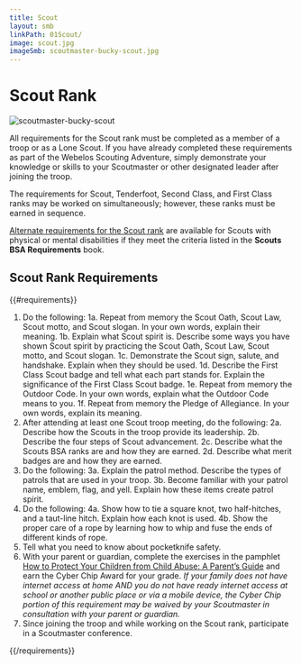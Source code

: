 ```yaml
---
title: Scout
layout: smb
linkPath: 01Scout/
image: scout.jpg
imageSmb: scoutmaster-bucky-scout.jpg
---
```


# Scout Rank

<div class="D(f) Fxd(c)--s">

<div class="Ta(c) Pt(1em)--s">

![scoutmaster-bucky-scout]({{imageSmb}})</div>

<div>

All requirements for the Scout rank must be completed as a member of a troop or as a Lone Scout.  If you have already completed these requirements as part of the Webelos Scouting Adventure, simply demonstrate your knowledge or skills to your Scoutmaster or other designated leader after joining the troop.

The requirements for Scout, Tenderfoot, Second Class, and First Class ranks may be worked on simultaneously; however, these ranks must be earned in sequence.

[Alternate requirements for the Scout rank](Alternate-Requirements/) are available for Scouts with physical or mental disabilities if they meet the criteria listed in the **Scouts BSA Requirements** book.

</div></div>

## Scout Rank Requirements

{{#requirements}}
1. Do the following:
    1a. Repeat from memory the Scout Oath, Scout Law, Scout motto, and Scout slogan. In your own words, explain their meaning.
    1b. Explain what Scout spirit is. Describe some ways you have shown Scout spirit by practicing the Scout Oath, Scout Law, Scout motto, and Scout slogan.
    1c. Demonstrate the Scout sign, salute, and handshake. Explain when they should be used.
    1d. Describe the First Class Scout badge and tell what each part stands for. Explain the significance of the First Class Scout badge.
    1e. Repeat from memory the Outdoor Code. In your own words, explain what the Outdoor Code means to you.
    1f. Repeat from memory the Pledge of Allegiance. In your own words, explain its meaning.
2. After attending at least one Scout troop meeting, do the following:
    2a. Describe how the Scouts in the troop provide its leadership.
    2b. Describe the four steps of Scout advancement.
    2c. Describe what the Scouts BSA ranks are and how they are earned.
    2d. Describe what merit badges are and how they are earned.
3. Do the following:
    3a. Explain the patrol method. Describe the types of patrols that are used in your troop.
    3b. Become familiar with your patrol name, emblem, flag, and yell. Explain how these items create patrol spirit.
4. Do the following:
    4a. Show how to tie a square knot, two half-hitches, and a taut-line hitch. Explain how each knot is used.
    4b. Show the proper care of a rope by learning how to whip and fuse the ends of different kinds of rope.
5. Tell what you need to know about pocketknife safety.
6. With your parent or guardian, complete the exercises in the pamphlet [How to Protect Your Children from Child Abuse: A Parent’s Guide](https://filestore.scouting.org/filestore/ypt/pdf/46-015.pdf) and earn the Cyber Chip Award for your grade.
*If your family does not have internet access at home AND you do not have ready internet access at school or another public place or via a mobile device, the Cyber Chip portion of this requirement may be waived by your Scoutmaster in consultation with your parent or guardian.*
7. Since joining the troop and while working on the Scout rank, participate in a Scoutmaster conference.

{{/requirements}}
